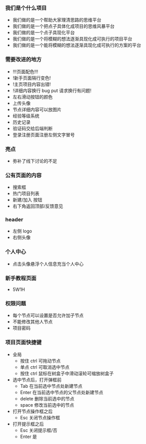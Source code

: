 ### 我们是个什么项目

- 我们做的是一个帮助大家理清思路的思维平台
- 我们做的是一个把点子具体化成项目的思维风暴平台
- 我们做的是一个点子具现化平台
- 我们做的是一个将模糊的想法逐渐具现化成可执行的项目平台
- 我们做的是一个能将模糊的想法逐渐具现化成可执行的方案的平台

### 需要改进的地方

- !!!页面配色!!!
- !新手页面隔行变色!
- !主页项目内容出错!
- !详细内容换行 bug put 请求换行有问题!
- 左右滑动按钮的颜色
- 上传头像
- 节点详细内容可以放图片
- 经验等级系统
- 历史记录
- 验证码交给后端判断
- 登录注册页面注册左侧文字冒号

### 亮点

- 弥补了线下讨论的不足

### 公有页面的内容

- 搜索框
- 热门项目列表
- 新建/加入 按钮
- 右下角返回顶部/反馈意见

### header

- 左侧 logo
- 右侧头像

### 个人中心

- 点击头像悬浮个人信息充当个人中心

### 新手教程页面

- 5W1H

### 权限问题

- 每个节点可以设置是否允许加子节点
- 不能修改其他人节点
- 项目密码

### 项目页面快捷键

- 全局
  - 按住 ctrl 可拖动节点
  - 单点 ctrl 可取消选中节点
  - 按住 ctrl 鼠标在树盒子中滑动滚轮可缩放树盒子
- 选中节点后，打开弹框前
  - Tab 在当前选中节点处新建节点
  - Enter 在当前选中节点的父节点处新建节点
  - delete 删除当前选中的节点
  - space 修改当前选中的节点
- 打开节点操作框之后
  - Esc 关闭节点操作框
- 打开提示框之后
  - Esc 关闭提示框/否
  - Enter 是
